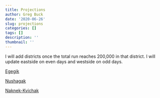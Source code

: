 ```yaml
---
title: Projections
author: Greg Buck
date: '2020-06-26'
slug: projections
categories: []
tags: []
description: ''
thumbnail: ''
---
```



I will add districts once the total run reaches 200,000 in that district. I will update eastside on even days and westside on odd days.


[Egegik](https://rpubs.com/gbbuck/632861)

[Nushagak](https://rpubs.com/gbbuck/633102)

[Naknek-Kvichak](https://rpubs.com/gbbuck/633429)

